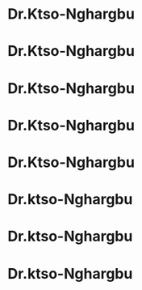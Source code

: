 # Dr.Ktso-Nghargbu
# Dr.Ktso-Nghargbu
# Dr.Ktso-Nghargbu
# Dr.Ktso-Nghargbu
# Dr.Ktso-Nghargbu
# Dr.ktso-Nghargbu
# Dr.ktso-Nghargbu
# Dr.ktso-Nghargbu
